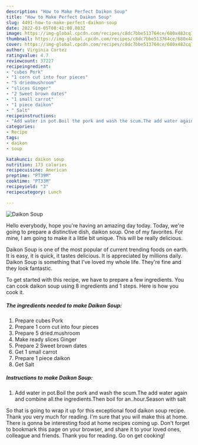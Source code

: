 ```yaml
---
description: "How to Make Perfect Daikon Soup"
title: "How to Make Perfect Daikon Soup"
slug: 4491-how-to-make-perfect-daikon-soup
date: 2022-03-05T08:41:08.803Z
image: https://img-global.cpcdn.com/recipes/c8dc7bbe513764ce/680x482cq70/daikon-soup-recipe-main-photo.jpg
thumbnail: https://img-global.cpcdn.com/recipes/c8dc7bbe513764ce/680x482cq70/daikon-soup-recipe-main-photo.jpg
cover: https://img-global.cpcdn.com/recipes/c8dc7bbe513764ce/680x482cq70/daikon-soup-recipe-main-photo.jpg
author: Virginia Cortez
ratingvalue: 4.7
reviewcount: 37227
recipeingredient:
- "cubes Pork"
- "1 corn cut into four pieces"
- "5 driedmushroom"
- "slices Ginger"
- "2 Sweet brown dates"
- "1 small carrot"
- "1 piece daikon"
- " Salt"
recipeinstructions:
- "Add water in pot.Boil the pork and wash the scum.The add water again and combine all.the ingredients.Then boil for an..hour.Season with salt"
categories:
- Recipe
tags:
- daikon
- soup

katakunci: daikon soup 
nutrition: 173 calories
recipecuisine: American
preptime: "PT39M"
cooktime: "PT33M"
recipeyield: "3"
recipecategory: Lunch

---
```



![Daikon Soup](https://img-global.cpcdn.com/recipes/c8dc7bbe513764ce/680x482cq70/daikon-soup-recipe-main-photo.jpg)

Hello everybody, hope you're having an amazing day today. Today, we're going to prepare a distinctive dish, daikon soup. One of my favorites. For mine, I am going to make it a little bit unique. This will be really delicious.

Daikon Soup is one of the most popular of current trending foods on earth. It is easy, it is quick, it tastes delicious. It is appreciated by millions daily. Daikon Soup is something that I've loved my whole life. They're fine and they look fantastic.




To get started with this recipe, we have to prepare a few ingredients. You can cook daikon soup using 8 ingredients and 1 steps. Here is how you cook it.

<!--inarticleads1-->

##### The ingredients needed to make Daikon Soup:

1. Prepare cubes Pork
1. Prepare 1 corn cut into four pieces
1. Prepare 5 dried.mushroom
1. Make ready slices Ginger
1. Prepare 2 Sweet brown dates
1. Get 1 small carrot
1. Prepare 1 piece daikon
1. Get  Salt




<!--inarticleads2-->

##### Instructions to make Daikon Soup:

1. Add water in pot.Boil the pork and wash the scum.The add water again and combine all.the ingredients.Then boil for an..hour.Season with salt




So that is going to wrap it up for this exceptional food daikon soup recipe. Thank you very much for reading. I'm sure that you will make this at home. There is gonna be interesting food at home recipes coming up. Don't forget to bookmark this page on your browser, and share it to your loved ones, colleague and friends. Thank you for reading. Go on get cooking!
